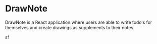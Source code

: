 # DrawNote

 DrawNote is a React application where users are able to write todo's for themselves and create drawings as supplements to their notes.



sf

